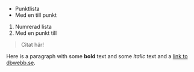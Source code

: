 * Punktlista
* Med en till punkt

1. Numrerad lista
2. Med en punkt till

> Citat här!


Here is a paragraph with some **bold** text and some *italic* text and a [link to dbwebb.se](http://dbwebb.se).
